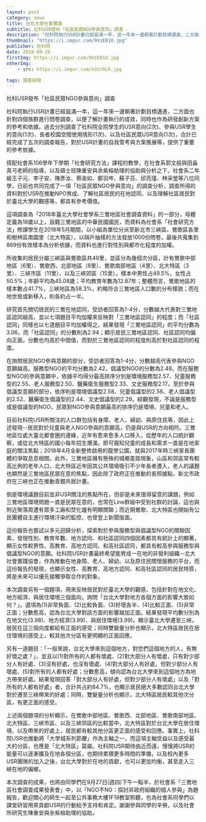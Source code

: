```yaml
---
layout: post
category: news
title: 台北大學社會實踐
subtitle: 社科USR發布「社區民眾NGO參與意向」調查
description: "社科院執行USR計畫已經屆滿一年，這一年來一邊朝著計劃目標邁進，二方面也針對四個族群進行問卷調查，以便了解計畫執行的成效..."
thumbnail: "https://i.imgur.com/9VzEB1O.jpg"
publisher: 社科院
date: 2018-09-26
firstImg: https://i.imgur.com/9VzEB1O.jpg
otherImg:
    - src: https://i.imgur.com/n3zn5Lh.jpg

tags: 調查研發
---
```


社科USR發布「社區民眾NGO參與意向」調查

社科院執行USR計畫已經屆滿一年，這一年來一邊朝著計劃目標邁進，二方面也針對四個族群進行問卷調查，以便了解計畫執行的成效，同時也作為研發創新方案的參考和依據。過去分別調查了社科院全院學生的USR意向(2次)、參與USR學生的意向(1次)、長者校園空間使用情形(1次)、以及社區民眾USR意向(1次)，合計已經完成了五次的調查報告，對於USR計畫的自我管考與方案推展等，提供了重要的參考依據。

搭配社會系106學年下學期「社會研究方法」課程的教學，在社會系郭文般與田畠真弓老師的指導，以及碩士班陳重安與余紫榕助理的協助與分析之下，社會系二年級王子元、李子安、陳彥汝、蔡渝如、鄭羽岑、蘇子芬、邱亮瑾、林采瑩等八位同學，日前也共同完成了一項「社區民眾NGO參與意向」的調查分析，調查所得的資料對於USR在推動NPO育成、了解社區居民的在地認同、以及理解社區居民對於臺北大學的觀感等，都具有參考價值。

這項調查為「2018年臺北大學社會學系三鶯地區社會調查資料」的一部分，母體定義為18歲以上，設籍三鶯地區的中華民國國民，而資料為社會系「社會研究方法」修課學生在2018年5月期間，以小組為單位分派至新北市三峽區、鶯歌區各里和樹林區南園里（北大特區），以隔戶抽樣的方法發放1000份問卷，最後共蒐集到869份有效樣本為分析依據，而資料也進行對性別與都市化程度的加權。

所收集的居民分屬三峽區與鶯歌區共49里，並區分為幾個次分區，計有鶯歌中部地區（6里）、鶯歌西、北部地區（8里）、鶯歌南部地區（4里）、北大特區（3里）、三峽市區（11里）、以及三峽郊區（15里）。樣本中男性占49.5%，女性占50.5%；年齡平均為45.08歲；平均教育年數為12.87年；整體而言，鶯歌地區的樣本數占41.7%，三峽地區為58.3%，約略符合三鶯地區人口數的分布樣貌；而在地世居或新移入，則各約占一半。

研究首先關切居民的三鶯在地認同，受訪者回答為1-4分，分數越大代表對三鶯地區認同越高，並以七項題目平均加權來反映對「三鶯地區認同」的程度；而「社區認同」同樣也以七道題目平均加權得之。結果發現「三鶯地區認同」的平均分數為3.06，而「社區認同」的分數則為2.94；顯示居民三鶯地區認同、社區認同均偏向正面，分數也均高於中間值，而對於三鶯地區認同的程度則高於對社區認同的程度。

在詢問居民NGO參與意願的部分，受訪者回答為1-4分，分數越高代表參與NGO意願越高。服務型NGO的平均分數為2.42，倡議型NGO的分數為2.48。而在服務型NGO的參與意願中，依據平均得分最高排序分別是環境服務型2.57、兒童服務型的2.55、老人服務型2.50、醫藥衛生服務型2.33、文史服務型2.17。至於參與倡議型意願的部分，依序則是環境倡議型2.58、兒童倡議型的2.56、老人倡議型的2.52、醫藥衛生倡議型的2.44、文史倡議型的2.29。綜觀發現，不論是服務型或是倡議型的NGO，民眾對NGO參與意願最高的排序仍是環境、兒童和老人。

目前社科院USR所關注的人口群包括有身障、老人、婦幼、與原住民等，因此上述發現--居民對於兒童與老人NGO參與的意願高，仍是與USR的方向相符。三鶯地區位處大臺北都會圈的邊緣，近年有愈來愈多人口移入，從歷年的人口統計觀察，或從北大特區的國小每年招生爆滿，即可窺知兒童的成長和需求一直是在地家庭的關注焦點；2018年4月全新整修啟用的龍學公園，就與2017年時三峽家長團體的爭取息息相關。此外，三鶯地區擁有懸殊的城鄉差距現象，山區和郊區常有較高比例的老年人口，北大特區近年因其公共環境吸引不少年長者遷入，老人的議題也顯然是三鶯地區民眾在意的焦點，因此除了政府正在推動的長照據點，新北市政府在三峽也正在推動青銀共居計畫。

倒是環境議題目前並非USR關注的焦點所在，但卻是未來值得留意的課題，例如三鶯地區環境問題一直是民眾在意的，也常在Line群組中受到社群的討論，這也與附近聚落周遭有眾多工廠和焚化爐有明顯關聯；而近期鶯歌、北大特區也開始有公民團體自主進行環境汙染的監控，也曾登上新聞版面。

這份報告也嘗試以多元迴歸分析，探索對於參與服務型與倡議型NGO的關聯因素，發現性別、教育年數、地方認同、和社區認同四個因素都具有統計上的顯著，顯示女性較男性、高教育、高地方認同、和高社區認同，都具有較高參與服務型與倡議型NGO的意願。社科院USR計畫最終希望能育成一在地的非營利組織--北大社會實踐協會，作為推動在地身障、老人、婦幼、以及原住民關懷服務的平台，而這份報告的發現，也顯示女性、高教育、高地方認同、和高社區認同的居民特質，將是未來可以優先接觸爭取合作的對象。

本次調查另有一個題項，用來反映居民對於臺北大學的觀感，包括針對在地文化、地方經濟、與居住環境三個面向，詢問「台北大學對地方各個方面的影響大致如何？」。選項為(1)非常負面、(2)比較負面、(3)好壞各半、(4)比較正面、(5)非常正面；分數愈高，認為台北大學對該方面的影響越加正面。結果發現平均數分別為在地文化(3.98)、地方經濟(3.99)、與居住環境(3.99)，顯示臺北大學遷至三峽，居民在這三個向度都給有正面的感受；同時雙變量分析也顯示，北大特區居民在居住環境的感受上，較其他次分區有更明顯的正面回應。

另有一道題目：「一般來說，台北大學來到這個地方，對您們這個地方的人，有無好壞之處？」，並且以(1)對所有的人都有壞處、(2)對大部分人有壞處，只有對少部分人有好處、(3)沒有好處，也沒有壞處、(4)對大部分人有好處，但對少部分人有壞處、(5)對所有的人都有好處；分數愈高，傾向認為台北大學來到這個地方為地方帶來好處。結果發現回答「對大部分人有好處，但對少部分人有壞處」以及「對所有的人都有好處」者，合計共占約84.7%，也顯示居民絕大多數認同台北大學對於遷至三峽帶來的好處；同時，雙變量分析也顯示，北大特區居民較其他次分區，有更正面的感受。

上述兩個題項的分析顯示，在鶯歌中部地區、鶯歌西、北部地區、鶯歌南部地區、北大特區、三峽市區、以及三峽郊區的比較當中，北大特區對於台北大學在居住環境、以及帶來的好處上，居民都有較其他分區更正面的感受和回應。事實上，社科院USR也推動將「大學城系列節慶」作為主軸之一，而這項主軸受益以及感受最大的分區，也應是「北大特區」莫屬。社科院USR期待由近而遠，慢慢將USR的能量可以逐漸擴及在地各個分區，也期待累積更多時間的準備，以及校內更多USR團隊的加入之後，台北大學對於在地的貢獻，也可以更加均衡，甚至走入三峽在地的偏鄉。

本次調查的成果，也將由同學們在9月27日(週四)下午一點半，於社會系「三鶯地區社會調查成果發表會」中，以「NGO不NG：探討非政府組織的個人參與」為題報告，歡迎關心的師生一起至公共事務大樓1F19教室聆聽，也為社會系同學們以課堂研習用來貢獻USR的行動給予支持和肯定。謝謝參與同學的辛勞，以及社會所研究生陳重安與余紫榕助理的協助。